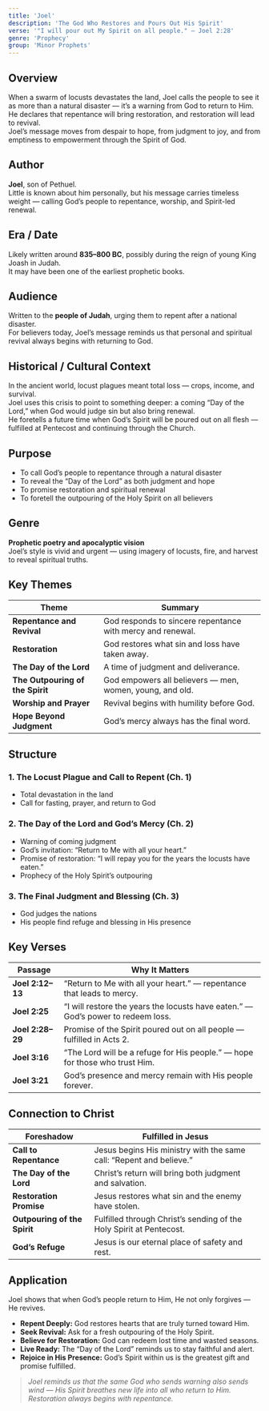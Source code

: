 ```yaml
---
title: 'Joel'
description: 'The God Who Restores and Pours Out His Spirit'
verse: '"I will pour out My Spirit on all people." — Joel 2:28'
genre: 'Prophecy'
group: 'Minor Prophets'
---
```


## Overview  
When a swarm of locusts devastates the land, Joel calls the people to see it as more than a natural disaster — it’s a warning from God to return to Him.  
He declares that repentance will bring restoration, and restoration will lead to revival.  
Joel’s message moves from despair to hope, from judgment to joy, and from emptiness to empowerment through the Spirit of God.

## Author  
**Joel**, son of Pethuel.  
Little is known about him personally, but his message carries timeless weight — calling God’s people to repentance, worship, and Spirit-led renewal.

## Era / Date  
Likely written around **835–800 BC**, possibly during the reign of young King Joash in Judah.  
It may have been one of the earliest prophetic books.

## Audience  
Written to the **people of Judah**, urging them to repent after a national disaster.  
For believers today, Joel’s message reminds us that personal and spiritual revival always begins with returning to God.

## Historical / Cultural Context  
In the ancient world, locust plagues meant total loss — crops, income, and survival.  
Joel uses this crisis to point to something deeper: a coming “Day of the Lord,” when God would judge sin but also bring renewal.  
He foretells a future time when God’s Spirit will be poured out on all flesh — fulfilled at Pentecost and continuing through the Church.

## Purpose  
- To call God’s people to repentance through a natural disaster  
- To reveal the “Day of the Lord” as both judgment and hope  
- To promise restoration and spiritual renewal  
- To foretell the outpouring of the Holy Spirit on all believers  

## Genre  
**Prophetic poetry and apocalyptic vision**  
Joel’s style is vivid and urgent — using imagery of locusts, fire, and harvest to reveal spiritual truths.

## Key Themes  

| Theme | Summary |
|-------|----------|
| **Repentance and Revival** | God responds to sincere repentance with mercy and renewal. |
| **Restoration** | God restores what sin and loss have taken away. |
| **The Day of the Lord** | A time of judgment and deliverance. |
| **The Outpouring of the Spirit** | God empowers all believers — men, women, young, and old. |
| **Worship and Prayer** | Revival begins with humility before God. |
| **Hope Beyond Judgment** | God’s mercy always has the final word. |

## Structure  

### 1. The Locust Plague and Call to Repent (Ch. 1)
- Total devastation in the land  
- Call for fasting, prayer, and return to God  

### 2. The Day of the Lord and God’s Mercy (Ch. 2)
- Warning of coming judgment  
- God’s invitation: “Return to Me with all your heart.”  
- Promise of restoration: “I will repay you for the years the locusts have eaten.”  
- Prophecy of the Holy Spirit’s outpouring  

### 3. The Final Judgment and Blessing (Ch. 3)
- God judges the nations  
- His people find refuge and blessing in His presence  

## Key Verses  

| Passage | Why It Matters |
|----------|----------------|
| **Joel 2:12–13** | “Return to Me with all your heart.” — repentance that leads to mercy. |
| **Joel 2:25** | “I will restore the years the locusts have eaten.” — God’s power to redeem loss. |
| **Joel 2:28–29** | Promise of the Spirit poured out on all people — fulfilled in Acts 2. |
| **Joel 3:16** | “The Lord will be a refuge for His people.” — hope for those who trust Him. |
| **Joel 3:21** | God’s presence and mercy remain with His people forever. |

## Connection to Christ  

| Foreshadow | Fulfilled in Jesus |
|-------------|-------------------|
| **Call to Repentance** | Jesus begins His ministry with the same call: “Repent and believe.” |
| **The Day of the Lord** | Christ’s return will bring both judgment and salvation. |
| **Restoration Promise** | Jesus restores what sin and the enemy have stolen. |
| **Outpouring of the Spirit** | Fulfilled through Christ’s sending of the Holy Spirit at Pentecost. |
| **God’s Refuge** | Jesus is our eternal place of safety and rest. |

## Application  
Joel shows that when God’s people return to Him, He not only forgives — He revives.  
- **Repent Deeply:** God restores hearts that are truly turned toward Him.  
- **Seek Revival:** Ask for a fresh outpouring of the Holy Spirit.  
- **Believe for Restoration:** God can redeem lost time and wasted seasons.  
- **Live Ready:** The “Day of the Lord” reminds us to stay faithful and alert.  
- **Rejoice in His Presence:** God’s Spirit within us is the greatest gift and promise fulfilled.  

> *Joel reminds us that the same God who sends warning also sends wind — His Spirit breathes new life into all who return to Him. Restoration always begins with repentance.*

